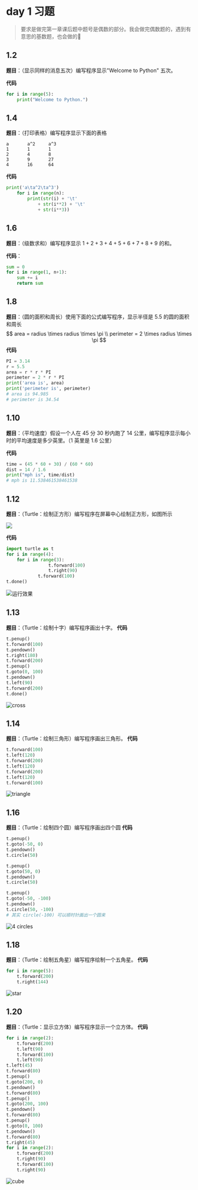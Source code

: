 # day 1 习题

> 要求是做完第一章课后题中题号是偶数的部分。我会做完偶数题的，遇到有意思的基数题，也会做的:slightly_smiling_face:

## 1.2

**题目**：（显示同样的消息五次）编写程序显示"Welcome to Python" 五次。

**代码**

``` python
for i in range(5):
    print("Welcome to Python.")
```

## 1.4

**题目**：（打印表格）编写程序显示下面的表格

```
a       a^2     a^3
1       1       1
2       4       8
3       9       27
4       16      64
```

**代码**
``` python
print('a\ta^2\ta^3')
    for i in range(n):
        print(str(i) + '\t' 
            + str(i**2) + '\t' 
            + str(i**3))
```

## 1.6

**题目**：（级数求和）编写程序显示 $1+2+3+4+5+6+7+8+9$ 的和。

**代码**：

``` python
sum = 0
for i in range(1, n+1):
    sum += i
    return sum
```

## 1.8

**题目**：（圆的面积和周长）使用下面的公式编写程序，显示半径是 5.5 的圆的面积和周长
$$
area = radius \times radius \times \pi \\
perimeter = 2 \times radius \times \pi
$$
**代码**

``` python
PI = 3.14
r = 5.5
area = r * r * PI
perimeter = 2 * r * PI
print('area is', area)
print('perimeter is', perimeter)
# area is 94.985
# perimeter is 34.54
```

## 1.10

**题目**：（平均速度）假设一个人在 45 分 30 秒内跑了 14 公里，编写程序显示每小时的平均速度是多少英里。（1 英里是 1.6 公里）

**代码**

``` python
time = (45 * 60 + 30) / (60 * 60)
dist = 14 / 1.6
print("mph is", time/dist)
# mph is 11.538461538461538
```

## 1.12

**题目**：（Turtle：绘制正方形）编写程序在屏幕中心绘制正方形，如图所示

![](img/exe_12.png)

**代码**

``` python
import turtle as t
for i in range(4):
    for i in range(3):
                t.forward(100)
                t.right(90)
            t.forward(100)
t.done()
```

![运行效果](img/Exe_12_done.png)

## 1.13
**题目**：（Turtle：绘制十字）编写程序画出十字。
**代码**
``` python
t.penup()
t.forward(100)
t.pendown()
t.right(180)
t.forward(200)
t.penup()
t.goto(0, 100)
t.pendown()
t.left(90)
t.forward(200)
t.done()
```
![cross](img/Exe_13.png)

## 1.14 
**题目**：（Turtle：绘制三角形）编写程序画出三角形。
**代码**
``` python
t.forward(100)
t.left(120)
t.forward(200)
t.left(120)
t.forward(200)
t.left(120)
t.forward(100)
```
![triangle](img/exe_12.png)

## 1.16
**题目**：（Turtle：绘制四个圆）编写程序画出四个圆
**代码**
``` python
t.penup()
t.goto(-50, 0)
t.pendown()
t.circle(50)

t.penup()
t.goto(50, 0)
t.pendown()
t.circle(50)

t.penup()
t.goto(-50, -100)
t.pendown()
t.circle(50, -100)
# 其实 circle(-100) 可以顺时针画出一个圆来
```

![4 circles](img/Exe_16.png)

## 1.18
**题目**：（Turtle：绘制五角星）编写程序绘制一个五角星。
**代码**
``` python
for i in range(5):
	t.forward(200)
	t.right(144)
```

![star](img/Exe_18.png)

## 1.20
**题目**：（Turtle：显示立方体）编写程序显示一个立方体。
**代码**
``` python
for i in range(2):
    t.forward(200)
    t.left(90)
    t.forward(100)
    t.left(90)
t.left(45)
t.forward(80)
t.penup()
t.goto(200, 0)
t.pendown()
t.forward(80)
t.penup()
t.goto(200, 100)
t.pendown()
t.forward(80)
t.penup()
t.goto(0, 100)
t.pendown()
t.forward(80)
t.right(45)
for i in range(2):
    t.forward(200)
    t.right(90)
    t.forward(100)
    t.right(90)
```

![cube](img/Exe_20.png)

